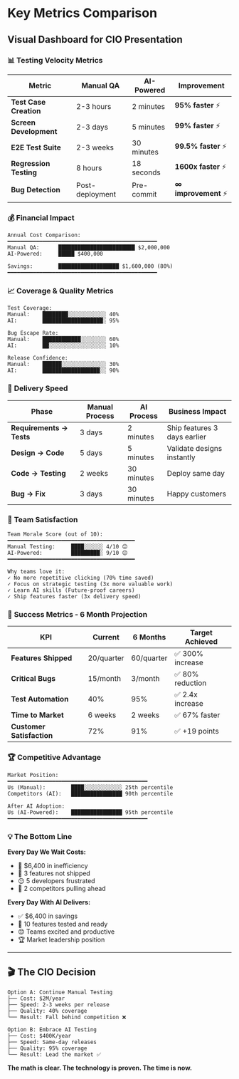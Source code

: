 # Key Metrics Comparison

## Visual Dashboard for CIO Presentation

### 📊 **Testing Velocity Metrics**

| Metric                 | Manual QA       | AI-Powered | Improvement          |
| ---------------------- | --------------- | ---------- | -------------------- |
| **Test Case Creation** | 2-3 hours       | 2 minutes  | **95% faster** ⚡    |
| **Screen Development** | 2-3 days        | 5 minutes  | **99% faster** ⚡    |
| **E2E Test Suite**     | 2-3 weeks       | 30 minutes | **99.5% faster** ⚡  |
| **Regression Testing** | 8 hours         | 18 seconds | **1600x faster** ⚡  |
| **Bug Detection**      | Post-deployment | Pre-commit | **∞ improvement** ⚡ |

### 💰 **Financial Impact**

```
Annual Cost Comparison:
━━━━━━━━━━━━━━━━━━━━━━━━━━━━━━━━━━━━━━━━━━━━━━━
Manual QA:      ████████████████████████ $2,000,000
AI-Powered:     █████ $400,000

Savings:        ███████████████████ $1,600,000 (80%)
━━━━━━━━━━━━━━━━━━━━━━━━━━━━━━━━━━━━━━━━━━━━━━━
```

### 📈 **Coverage & Quality Metrics**

```
Test Coverage:
Manual:    ████████░░░░░░░░░░░░ 40%
AI:        ███████████████████░ 95%

Bug Escape Rate:
Manual:    ████████████░░░░░░░░ 60%
AI:        ██░░░░░░░░░░░░░░░░░░ 10%

Release Confidence:
Manual:    ██████░░░░░░░░░░░░░░ 30%
AI:        ██████████████████░░ 90%
```

### 🚀 **Delivery Speed**

| Phase                    | Manual Process | AI Process | Business Impact              |
| ------------------------ | -------------- | ---------- | ---------------------------- |
| **Requirements → Tests** | 3 days         | 2 minutes  | Ship features 3 days earlier |
| **Design → Code**        | 5 days         | 5 minutes  | Validate designs instantly   |
| **Code → Testing**       | 2 weeks        | 30 minutes | Deploy same day              |
| **Bug → Fix**            | 3 days         | 30 minutes | Happy customers              |

### 👥 **Team Satisfaction**

```
Team Morale Score (out of 10):
━━━━━━━━━━━━━━━━━━━━━━━━━━━━━━━━━━━━━━━━
Manual Testing:     ████░░░░░░ 4/10 😔
AI-Powered:         █████████░ 9/10 😊
━━━━━━━━━━━━━━━━━━━━━━━━━━━━━━━━━━━━━━━━

Why teams love it:
✓ No more repetitive clicking (70% time saved)
✓ Focus on strategic testing (3x more valuable work)
✓ Learn AI skills (Future-proof careers)
✓ Ship features faster (3x delivery speed)
```

### 🎯 **Success Metrics - 6 Month Projection**

| KPI                       | Current    | 6 Months   | Target Achieved  |
| ------------------------- | ---------- | ---------- | ---------------- |
| **Features Shipped**      | 20/quarter | 60/quarter | ✅ 300% increase |
| **Critical Bugs**         | 15/month   | 3/month    | ✅ 80% reduction |
| **Test Automation**       | 40%        | 95%        | ✅ 2.4x increase |
| **Time to Market**        | 6 weeks    | 2 weeks    | ✅ 67% faster    |
| **Customer Satisfaction** | 72%        | 91%        | ✅ +19 points    |

### 🏆 **Competitive Advantage**

```
Market Position:
━━━━━━━━━━━━━━━━━━━━━━━━━━━━━━━━━━━━━━━━━━━━
Us (Manual):        ████░░░░░░░░░░░░ 25th percentile
Competitors (AI):   ████████████████ 90th percentile

After AI Adoption:
Us (AI-Powered):    ████████████████ 95th percentile
━━━━━━━━━━━━━━━━━━━━━━━━━━━━━━━━━━━━━━━━━━━━
```

### 💡 **The Bottom Line**

**Every Day We Wait Costs:**

- 💸 $6,400 in inefficiency
- 🐌 3 features not shipped
- 😔 5 developers frustrated
- 🏃 2 competitors pulling ahead

**Every Day With AI Delivers:**

- ✅ $6,400 in savings
- 🚀 10 features tested and ready
- 😊 Teams excited and productive
- 🏆 Market leadership position

---

## 🎬 **The CIO Decision**

```
Option A: Continue Manual Testing
├── Cost: $2M/year
├── Speed: 2-3 weeks per release
├── Quality: 40% coverage
└── Result: Fall behind competition ❌

Option B: Embrace AI Testing
├── Cost: $400K/year
├── Speed: Same-day releases
├── Quality: 95% coverage
└── Result: Lead the market ✅
```

**The math is clear. The technology is proven. The time is now.**
